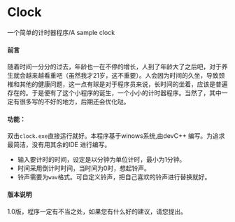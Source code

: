 # Clock
一个简单的计时器程序/A sample clock


#### 前言

随着时间一分分的过去，年龄也一在不停的增长，人到了年龄大了之后吧，对于养生就会越来越看重吧（虽然我才21岁，这不重要）。人会因为时间的久坐，导致颈椎和其他的健康问题，这一点有球是对于程序员来说，长时间的坐着，应该是普遍存在的。于是便有了这个小程序的诞生，一个小小的计时器程序。当然了，其中一定有很多写的不好的地方，后期还会优化哒。

#### 功能：
双击`clock.exe`直接运行就好。本程序基于winows系统,由devC++ 编写。为追求最简洁，没有用其余的IDE 进行编写。

* 输入要计时的时间，设定是以分钟为单位计时，最小为1分钟。
* 时间采用倒计时时间，当时间为0时，想起铃声。
* 铃声需要为`wav`格式。可自定义铃声，把自己喜欢的铃声进行替换就好。

#### 版本说明
1.0版，程序一定有不当之处，如果您有什么好的建议，请您提出。








